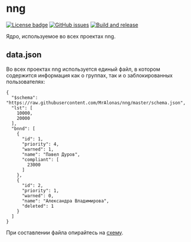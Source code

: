 # nng

[![License badge](https://img.shields.io/badge/license-EUPL-blue.svg)](LICENSE)
[![GitHub issues](https://img.shields.io/github/issues/MrAlonas/nng)](https://github.com/MrAlonas/nng/issues)
[![Build and release](https://github.com/MrAlonas/nng/actions/workflows/build.yml/badge.svg)](https://github.com/MrAlonas/nng/actions/workflows/build.yml)

Ядро, используемое во всех проектах nng.

## data.json

Во всех проектах nng используется единый файл, в котором содержится информация как о группах, так и о заблокированных пользователях:

```
{
  "$schema": "https://raw.githubusercontent.com/MrAlonas/nng/master/schema.json",
  "lst": [
    10000,
    20000
  ],
  "bnnd": [
    {
      "id": 1,
      "priority": 4,
      "warned": 1,
      "name": "Павел Дуров",
      "compliant": [
        23000
      ]
    },
    {
      "id": 2,
      "priority": 1,
      "warned": 0,
      "name": "Александра Владимирова",
      "deleted": 1
    }
  ]
}
```

При составлении файла опирайтесь на [схему](https://github.com/MrAlonas/nng/blob/master/schema.json).
